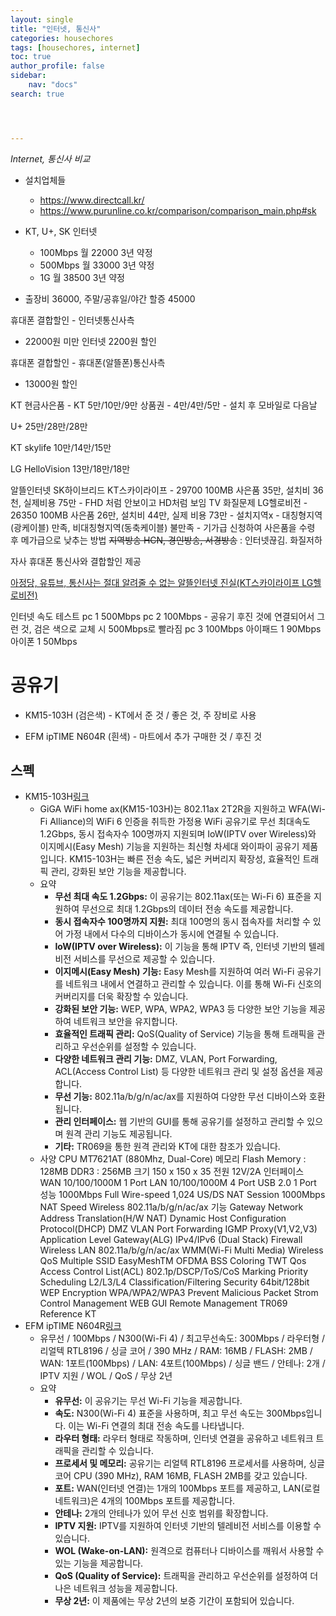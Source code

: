 ```yaml
---
layout: single
title: "인터넷, 통신사"
categories: housechores
tags: [housechores, internet]
toc: true
author_profile: false
sidebar:
    nav: "docs"
search: true




---
```


*Internet, 통신사 비교*


- 설치업체들
    - https://www.directcall.kr/
    - https://www.purunline.co.kr/comparison/comparison_main.php#sk

- KT, U+, SK 인터넷 
    - 100Mbps 월 22000 3년 약정
    - 500Mbps 월 33000 3년 약정
    - 1G 월 38500 3년 약정
- 출장비 36000, 주말/공휴일/야간 할증 45000

휴대폰 결합할인 - 인터넷통신사측
- 22000원 미만 인터넷 2200원 할인 

휴대폰 결합할인 - 휴대폰(알뜰폰)통신사측
- 13000원 할인

KT
현금사은품 - KT 5만/10만/9만 
상품권 - 4만/4만/5만 - 설치 후 모바일로 다음날

U+
25만/28만/28만

KT skylife
10만/14만/15만

LG HelloVision
13만/18만/18만


알뜰인터넷
SK하이브리드 
KT스카이라이프 - 29700 100MB 사은품 35만, 설치비 36천, 실제비용 75만 - FHD 처럼 안보이고 HD처럼 보임 TV 화질문제
LG헬로비전 - 26350 100MB 사은품 26만, 설치비 44만, 실제 비용 73만 - 설치지역x - 대칭형지역(광케이블) 만족, 비대칭형지역(동축케이블) 불만족 - 기가급 신청하여 사은품을 수령 후 메가급으로 낮추는 방법
~~지역방송 HCN, 경인방송, 서경방송~~ : 인터넷끊김. 화질저하

자사 휴대폰 통신사와 결합할인 제공

[아정당, 유튜브, 통신사는 절대 알려줄 수 없는 알뜰인터넷 진실(KT스카이라이프 LG헬로비전)](https://www.youtube.com/watch?v=Ji5ThAiPEjs)

인터넷 속도 테스트
pc 1 500Mbps
pc 2 100Mbps - 공유기 후진 것에 연결되어서 그런 것, 검은 색으로 교체 시 500Mbps로 빨라짐
pc 3 100Mbps
아이패드 1 90Mbps
아이폰 1 50Mbps



# 공유기

- KM15-103H (검은색) - KT에서 준 것 / 좋은 것, 주 장비로 사용

- EFM ipTIME N604R (흰색) - 마트에서 추가 구매한 것 / 후진 것



## 스펙

- KM15-103H[링크](http://www.mercury.co.kr/portfolio/km15-103h/)
  - GiGA WiFi home ax(KM15-103H)는 802.11ax 2T2R을 지원하고 WFA(Wi-Fi Alliance)의 WiFi 6 인증을 취득한 가정용 WiFi 공유기로 무선 최대속도 1.2Gbps, 동시 접속자수 100명까지 지원되며 IoW(IPTV over Wireless)와 이지메시(Easy Mesh) 기능을 지원하는 최신형 차세대 와이파이 공유기 제품입니다. KM15-103H는 빠른 전송 속도, 넓은 커버리지 확장성, 효율적인 트래픽 관리, 강화된 보안 기능을 제공합니다. 
  - 요약
    - **무선 최대 속도 1.2Gbps:** 이 공유기는 802.11ax(또는 Wi-Fi 6) 표준을 지원하여 무선으로 최대 1.2Gbps의 데이터 전송 속도를 제공합니다.
    - **동시 접속자수 100명까지 지원:** 최대 100명의 동시 접속자를 처리할 수 있어 가정 내에서 다수의 디바이스가 동시에 연결될 수 있습니다.
    - **IoW(IPTV over Wireless):** 이 기능을 통해 IPTV 즉, 인터넷 기반의 텔레비전 서비스를 무선으로 제공할 수 있습니다.
    - **이지메시(Easy Mesh) 기능:** Easy Mesh를 지원하여 여러 Wi-Fi 공유기를 네트워크 내에서 연결하고 관리할 수 있습니다. 이를 통해 Wi-Fi 신호의 커버리지를 더욱 확장할 수 있습니다.
    - **강화된 보안 기능:** WEP, WPA, WPA2, WPA3 등 다양한 보안 기능을 제공하여 네트워크 보안을 유지합니다.
    - **효율적인 트래픽 관리:** QoS(Quality of Service) 기능을 통해 트래픽을 관리하고 우선순위를 설정할 수 있습니다.
    - **다양한 네트워크 관리 기능:** DMZ, VLAN, Port Forwarding, ACL(Access Control List) 등 다양한 네트워크 관리 및 설정 옵션을 제공합니다.
    - **무선 기능:** 802.11a/b/g/n/ac/ax를 지원하여 다양한 무선 디바이스와 호환됩니다.
    - **관리 인터페이스:** 웹 기반의 GUI를 통해 공유기를 설정하고 관리할 수 있으며 원격 관리 기능도 제공됩니다.
    - **기타:** TR069을 통한 원격 관리와 KT에 대한 참조가 있습니다.
  - 사양 CPU MT7621AT (880Mhz, Dual-Core) 메모리 Flash Memory : 128MB DDR3 : 256MB 크기 150 x 150 x 35 전원 12V/2A 인터페이스 WAN 10/100/1000M 1 Port LAN 10/100/1000M 4 Port USB 2.0 1 Port 성능 1000Mbps Full Wire-speed 1,024 US/DS NAT Session 1000Mbps NAT Speed Wireless 802.11a/b/g/n/ac/ax 기능 Gateway Network Address Translation(H/W NAT) Dynamic Host Configuration Protocol(DHCP) DMZ VLAN Port Forwarding IGMP Proxy(V1,V2,V3) Application Level Gateway(ALG) IPv4/IPv6 (Dual Stack) Firewall Wireless LAN 802.11a/b/g/n/ac/ax WMM(Wi-Fi Multi Media) Wireless QoS Multiple SSID EasyMeshTM OFDMA BSS Coloring TWT Qos Access Control List(ACL) 802.1p/DSCP/ToS/CoS Marking Priority Scheduling L2/L3/L4 Classification/Filtering Security 64bit/128bit WEP Encryption WPA/WPA2/WPA3 Prevent Malicious Packet Strom Control Management WEB GUI Remote Management TR069 Reference KT
- EFM ipTIME N604R[링크](https://prod.danawa.com/info/?pcode=2472103)
  - 유무선 / 100Mbps / N300(Wi-Fi 4) / 최고무선속도: 300Mbps / 라우터형 / 리얼텍 RTL8196 / 싱글 코어 / 390 MHz / RAM: 16MB / FLASH: 2MB / WAN: 1포트(100Mbps) / LAN: 4포트(100Mbps) / 싱글 밴드 / 안테나: 2개 / IPTV 지원 / WOL / QoS / 무상 2년
  - 요약
    - **유무선:** 이 공유기는 무선 Wi-Fi 기능을 제공합니다.
    - **속도:** N300(Wi-Fi 4) 표준을 사용하며, 최고 무선 속도는 300Mbps입니다. 이는 Wi-Fi 연결의 최대 전송 속도를 나타냅니다.
    - **라우터 형태:** 라우터 형태로 작동하며, 인터넷 연결을 공유하고 네트워크 트래픽을 관리할 수 있습니다.
    - **프로세서 및 메모리:** 공유기는 리얼텍 RTL8196 프로세서를 사용하며, 싱글 코어 CPU (390 MHz), RAM 16MB, FLASH 2MB를 갖고 있습니다.
    - **포트:** WAN(인터넷 연결)는 1개의 100Mbps 포트를 제공하고, LAN(로컬 네트워크)은 4개의 100Mbps 포트를 제공합니다.
    - **안테나:** 2개의 안테나가 있어 무선 신호 범위를 확장합니다.
    - **IPTV 지원:** IPTV를 지원하여 인터넷 기반의 텔레비전 서비스를 이용할 수 있습니다.
    - **WOL (Wake-on-LAN):** 원격으로 컴퓨터나 디바이스를 깨워서 사용할 수 있는 기능을 제공합니다.
    - **QoS (Quality of Service):** 트래픽을 관리하고 우선순위를 설정하여 더 나은 네트워크 성능을 제공합니다.
    - **무상 2년:** 이 제품에는 무상 2년의 보증 기간이 포함되어 있습니다.

